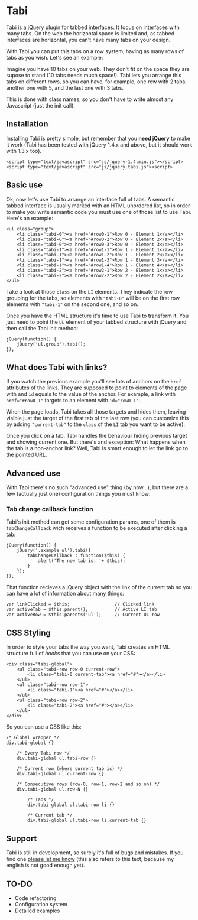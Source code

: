# Tabi

Tabi is a jQuery plugin for tabbed interfaces. It focus on interfaces with many tabs. On the web the horizontal space is limited and, as
tabbed interfaces are horizontal, you can't have many tabs on your design.

With Tabi you can put this tabs on a row system, having as many rows of tabs as you wish. Let's see an example:

Imagine you have 10 tabs on your web. They don't fit on the space they are supose to stand (10 tabs needs much space!). Tabi lets you
arrange this tabs on different rows, so you can have, for example, one row with 2 tabs, another one with 5, and the last one with 3 tabs.

This is done with class names, so you don't have to write almost any Javascript (just the init call).

## Installation

Installing Tabi is pretty simple, but remember that you **need jQuery** to make it work (Tabi has been tested with jQuery 1.4.x and above, but it should work with 1.3.x too).

<pre><code>&lt;script type="text/javascript" src="js/jquery-1.4.min.js"&gt;&lt;/script&gt;
&lt;script type="text/javascript" src="js/jquery.tabi.js"&gt;&lt;script&gt;</code></pre>

## Basic use

Ok, now let's use Tabi to arrange an interface full of tabs. A semantic tabbed interface is usually marked with an HTML unordered list, so in order to make you write semantic code you must use one of those list to use Tabi. Here's an example:

<pre><code>&lt;ul class="group"&gt;
	&lt;li class="tabi-0"&gt;&lt;a href="#row0-1"&gt;Row 0 - Element 1&lt;/a&gt;&lt;/li&gt;
	&lt;li class="tabi-0"&gt;&lt;a href="#row0-2"&gt;Row 0 - Element 2&lt;/a&gt;&lt;/li&gt;
	&lt;li class="tabi-0"&gt;&lt;a href="#row0-3"&gt;Row 0 - Element 3&lt;/a&gt;&lt;/li&gt;
	&lt;li class="tabi-1"&gt;&lt;a href="#row1-1"&gt;Row 1 - Element 1&lt;/a&gt;&lt;/li&gt;
	&lt;li class="tabi-1"&gt;&lt;a href="#row1-2"&gt;Row 1 - Element 2&lt;/a&gt;&lt;/li&gt;
	&lt;li class="tabi-1"&gt;&lt;a href="#row1-3"&gt;Row 1 - Element 3&lt;/a&gt;&lt;/li&gt;
	&lt;li class="tabi-1"&gt;&lt;a href="#row1-4"&gt;Row 1 - Element 4&lt;/a&gt;&lt;/li&gt;
	&lt;li class="tabi-2"&gt;&lt;a href="#row2-1"&gt;Row 2 - Element 1&lt;/a&gt;&lt;/li&gt;
	&lt;li class="tabi-2"&gt;&lt;a href="#row2-2"&gt;Row 2 - Element 2&lt;/a&gt;&lt;/li&gt;
&lt;/ul&gt;</code></pre>

Take a look at those <code>class</code> on the <code>LI</code> elements. They indicate the row grouping for the tabs, so elements with <code>"tabi-0"</code> will be on the first row, elements with <code>"tabi-1"</code> on the second one, and so on.

Once you have the HTML structure it's time to use Tabi to transform it. You just need to point the <code>UL</code> element of your tabbed structure with jQuery and then call the Tabi init method:

<pre><code>jQuery(function() {
	jQuery('ul.group').tabi();
});</code></pre>

## What does Tabi with links?

If you watch the previous example you'll see lots of anchors on the <code>href</code> attributes of the links. They are supposed to point to elements of the page with and <code>id</code> equals to the value of the anchor. For example, a link with <code>href="#row0-1"</code> targets to an element with <code>id="row0-1"</code>.

When the page loads, Tabi takes all those targets and hides them, leaving visible just the target of the first tab of the last row (you can customize this by adding <code>"current-tab"</code> to the <code>class</code> of the <code>LI</code> tab you want to be active).

Once you click on a tab, Tabi handles the behaviour hiding previous target and showing current one. But there's and exception: What happens when the tab is a non-anchor link? Well, Tabi is smart enough to let the link go to the pointed URL.

## Advanced use

With Tabi there's no such "advanced use" thing (by now…), but there are a few (actually just one) configuration things you must know:

### Tab change callback function

Tabi's init method can get some configuration params, one of them is <code>tabChangeCallback</code> wich receives a function to be executed after clicking a tab:

<pre><code>jQuery(function() {
	jQuery('.example ul').tabi({
		tabChangeCallback : function($this) {
			alert('The new tab is: '+ $this);
		}
	});
});</code></pre>

That function recieves a jQuery object with the link of the current tab so you can have a lot of information about many things:

<pre><code>var linkClicked = $this;					// Clicked link
var activeTab = $this.parent();			 // Active LI tab
var activeRow = $this.parents('ul');	 // Current UL row</code></pre>

## CSS Styling

In order to style your tabs the way you want, Tabi creates an HTML structure full of _hooks_ that you can use on your CSS:

<pre><code>&lt;div class=&quot;tabi-global&quot;&gt;
	&lt;ul class=&quot;tabi-row row-0 current-row&quot;&gt;
		&lt;li class=&quot;tabi-0 current-tab&quot;&gt;&lt;a href=&quot;#&quot;&gt;&lt;/a&gt;&lt;/li&gt;
	&lt;/ul&gt;
	&lt;ul class=&quot;tabi-row row-1&quot;&gt;
		&lt;li class=&quot;tabi-1&quot;&gt;&lt;a href=&quot;#&quot;&gt;&lt;/a&gt;&lt;/li&gt;
	&lt;/ul&gt;
	&lt;ul class=&quot;tabi-row row-2&quot;&gt;
		&lt;li class=&quot;tabi-2&quot;&gt;&lt;a href=&quot;#&quot;&gt;&lt;/a&gt;&lt;/li&gt;
	&lt;/ul&gt;
&lt;/div&gt;</code></pre>

So you can use a CSS like this:

<pre><code>/* Global wrapper */
div.tabi-global {}
	
	/* Every Tabi row */
	div.tabi-global ul.tabi-row {}
	
	/* Current row (where current tab is) */
	div.tabi-global ul.current-row {}
	
	/* Consecutive rows (row-0, row-1, row-2 and so on) */
	div.tabi-global ul.row-N {}
		
		/* Tabs */
		div.tabi-global ul.tabi-row li {}
		
		/* Current tab */
		div.tabi-global ul.tabi-row li.current-tab {}</code></pre>
		
## Support

Tabi is still in development, so surely it's full of bugs and mistakes. If you find one <a href="http://github.com/juanghurtado/jquery.tabi/issues">please let me know</a> (this also refers to this text, because my english is not good enough yet).

## TO-DO

- Code refactoring
- Configuration system
- Detailed examples